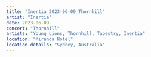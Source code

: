 ```yaml
---
title: "Inertia_2023-06-09_Thornhill"
artist: "Inertia"
date: 2023-06-09
concert: "Thornhill"
artists: "Young Lions, Thornhill, Tapestry, Inertia"
location: "Miranda Hotel"
location_details: "Sydney, Australia"
---
```

